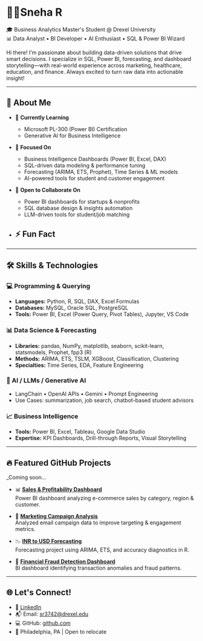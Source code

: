 # 👨‍💻Sneha R
🎓 Business Analytics Master's Student @ Drexel University  
📊 Data Analyst • BI Developer • AI Enthusiast • SQL & Power BI Wizard

Hi there! I'm passionate about building data-driven solutions that drive smart decisions. I specialize in SQL, Power BI, forecasting, and dashboard storytelling—with real-world experience across marketing, healthcare, education, and finance. Always excited to turn raw data into actionable insight!

---

## 🚀 About Me

- 🌱 **Currently Learning**  
  - Microsoft PL-300 (Power BI) Certification  
  - Generative AI for Business Intelligence  

- 🔭 **Focused On**  
  - Business Intelligence Dashboards (Power BI, Excel, DAX)  
  - SQL-driven data modeling & performance tuning  
  - Forecasting (ARIMA, ETS, Prophet), Time Series & ML models  
  - AI-powered tools for student and customer engagement  

- 👯 **Open to Collaborate On**  
  - Power BI dashboards for startups & nonprofits  
  - SQL database design & insights automation  
  - LLM-driven tools for student/job matching  

- ⚡ **Fun Fact**  
  -  

---

## 🛠️ Skills & Technologies

### 💻 Programming & Querying  
- **Languages:** Python, R, SQL, DAX, Excel Formulas  
- **Databases:** MySQL, Oracle SQL, PostgreSQL  
- **Tools:** Power BI, Excel (Power Query, Pivot Tables), Jupyter, VS Code  

### 📊 Data Science & Forecasting  
- **Libraries:** pandas, NumPy, matplotlib, seaborn, scikit-learn, statsmodels, Prophet, fpp3 (R)  
- **Methods:** ARIMA, ETS, TSLM, XGBoost, Classification, Clustering  
- **Specialties:** Time Series, EDA, Feature Engineering  

### 🤖 AI / LLMs / Generative AI  
- LangChain • OpenAI APIs • Gemini • Prompt Engineering  
- Use Cases: summarization, job search, chatbot-based student advisors  

### 📈 Business Intelligence  
- **Tools:** Power BI, Excel, Tableau, Google Data Studio  
- **Expertise:** KPI Dashboards, Drill-through Reports, Visual Storytelling  

---

## 🔥 Featured GitHub Projects  
_Coming soon... 

- 📊 **[Sales & Profitability Dashboard](#)**  
  Power BI dashboard analyzing e-commerce sales by category, region & customer.

- 💬 **[Marketing Campaign Analysis](#)**  
  Analyzed email campaign data to improve targeting & engagement metrics.

- 📉 **[INR to USD Forecasting](#)**  
  Forecasting project using ARIMA, ETS, and accuracy diagnostics in R.

- 🧠 **[Financial Fraud Detection Dashboard](#)**  
  BI dashboard identifying transaction anomalies and fraud patterns.

---

## 🌐 Let's Connect!

- 🔗 [LinkedIn](https://linkedin.com/in/snehaa-r)  
- 📬 Email: sr3742@drexel.edu  
- 💻 GitHub: [github.com](https://github.com/snehaaa-r)  
- 📍 Philadelphia, PA | Open to relocate
